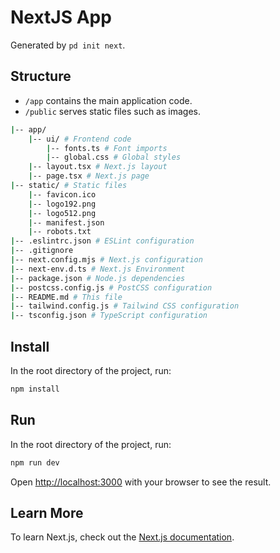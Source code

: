 # NextJS App

Generated by `pd init next`.

## Structure

- `/app` contains the main application code.
- `/public` serves static files such as images.

```bash
|-- app/
    |-- ui/ # Frontend code
        |-- fonts.ts # Font imports
        |-- global.css # Global styles
    |-- layout.tsx # Next.js layout
    |-- page.tsx # Next.js page
|-- static/ # Static files
    |-- favicon.ico
    |-- logo192.png
    |-- logo512.png
    |-- manifest.json
    |-- robots.txt
|-- .eslintrc.json # ESLint configuration
|-- .gitignore
|-- next.config.mjs # Next.js configuration
|-- next-env.d.ts # Next.js Environment
|-- package.json # Node.js dependencies
|-- postcss.config.js # PostCSS configuration
|-- README.md # This file
|-- tailwind.config.js # Tailwind CSS configuration
|-- tsconfig.json # TypeScript configuration
```

## Install

In the root directory of the project, run:

```bash
npm install
```

## Run

In the root directory of the project, run:

```bash
npm run dev
```

Open [http://localhost:3000](http://localhost:3000) with your browser to see the result.

## Learn More

To learn Next.js, check out the [Next.js documentation](https://nextjs.org/docs).